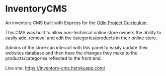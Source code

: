 # InventoryCMS
An inventory CMS built with Express for the <a href='https://www.theodinproject.com/paths/full-stack-javascript/courses/nodejs/lessons/inventory-application'>Odin Project Curriculum</a>.

This CMS was built to allow non-technical online store owners the ability to easily add, remove, and edit the categories/products in their online store.

Admins of the store can interact with this panel to easily update their websites database and then have the changes they make to the products/categories reflected to the front end.

Live site: https://inventory-cms.herokuapp.com/
